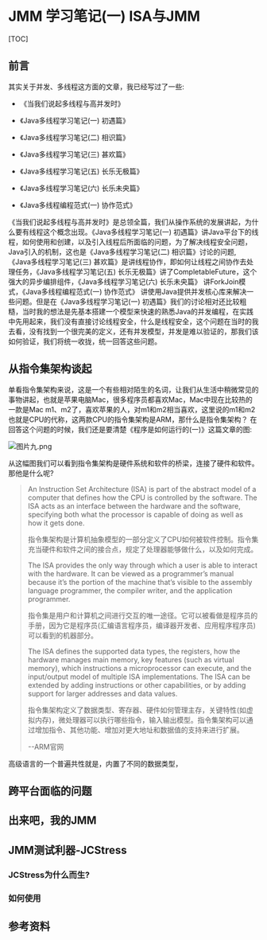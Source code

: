# JMM 学习笔记(一) ISA与JMM

[TOC]

## 前言

其实关于并发、多线程这方面的文章，我已经写过了一些: 

- 《当我们说起多线程与高并发时》

- 《Java多线程学习笔记(一) 初遇篇》
- 《Java多线程学习笔记(二) 相识篇》
- 《Java多线程学习笔记(三) 甚欢篇》
- 《Java多线程学习笔记(五) 长乐无极篇》
- 《Java多线程学习笔记(六) 长乐未央篇》
- 《Java多线程编程范式(一) 协作范式》

《当我们说起多线程与高并发时》是总领全篇，我们从操作系统的发展讲起，为什么要有线程这个概念出现。《Java多线程学习笔记(一) 初遇篇》讲Java平台下的线程，如何使用和创建，以及引入线程后所面临的问题，为了解决线程安全问题，Java引入的机制，这也是《Java多线程学习笔记(二) 相识篇》讨论的问题,《Java多线程学习笔记(三) 甚欢篇》是讲线程协作，即如何让线程之间协作去处理任务，《Java多线程学习笔记(五) 长乐无极篇》讲了CompletableFuture，这个强大的异步编排组件，《Java多线程学习笔记(六) 长乐未央篇》 讲ForkJoin模式，《Java多线程编程范式(一) 协作范式》 讲使用Java提供并发核心库来解决一些问题。但是在《Java多线程学习笔记(一) 初遇篇》我们的讨论相对还比较粗糙，当时我的想法是先基本搭建一个模型来快速的熟悉Java的并发编程，在实践中先用起来，我们没有直接讨论线程安全，什么是线程安全，这个问题在当时的我去看，没有找到一个很完美的定义，还有并发模型，并发是难以验证的，那我们该如何验证，我们将统一收拢，统一回答这些问题。

## 从指令集架构谈起

单看指令集架构来说，这是一个有些相对陌生的名词，让我们从生活中稍微常见的事物讲起，也就是苹果电脑Mac，很多程序员都喜欢Mac，Mac中现在比较热的一款是Mac m1、m2了，喜欢苹果的人，对m1和m2相当喜欢，这里说的m1和m2也就是CPU的代称，这两款CPU的指令集架构是ARM，那什么是指令集架构？ 在回答这个问题的时候，我们还是要清楚《程序是如何运行的(一)》这篇文章的图: 

![图片九.png](https://p6-juejin.byteimg.com/tos-cn-i-k3u1fbpfcp/bc746191f0eb40589d4d5f379cb05972~tplv-k3u1fbpfcp-zoom-in-crop-mark:1512:0:0:0.awebp?)



从这幅图我们可以看到指令集架构是硬件系统和软件的桥梁，连接了硬件和软件。那他是什么呢?

> An Instruction Set Architecture (ISA) is part of the abstract model of a computer that defines how the CPU is controlled by the software. The ISA acts as an interface between the hardware and the software, specifying both what the processor is capable of doing as well as how it gets done.
>
> 指令集架构是计算机抽象模型的一部分定义了CPU如何被软件控制。指令集充当硬件和软件之间的接合点，规定了处理器能够做什么，以及如何完成。
>
> The ISA provides the only way through which a user is able to interact with the hardware. It can be viewed as a programmer’s manual because it’s the portion of the machine that’s visible to the assembly language programmer, the compiler writer, and the application programmer.
>
> 指令集是用户和计算机之间进行交互的唯一途径。它可以被看做是程序员的手册，因为它是程序员(汇编语言程序员，编译器开发者、应用程序程序员) 可以看到的机器部分。
>
> The ISA defines the supported data types, the registers, how the hardware manages main memory, key features (such as virtual memory), which instructions a microprocessor can execute, and the input/output model of multiple ISA implementations. The ISA can be extended by adding instructions or other capabilities, or by adding support for larger addresses and data values.    
>
> 指令集架构定义了数据类型、寄存器、硬件如何管理主存，关键特性(如虚拟内存)，微处理器可以执行哪些指令，输入输出模型。指令集架构可以通过增加指令、其他功能、增加对更大地址和数据值的支持来进行扩展。
>
> --ARM官网

高级语言的一个普遍共性就是，内置了不同的数据类型，



## 跨平台面临的问题





## 出来吧，我的JMM





## JMM测试利器-JCStress



### JCStress为什么而生?



### 如何使用



## 参考资料

